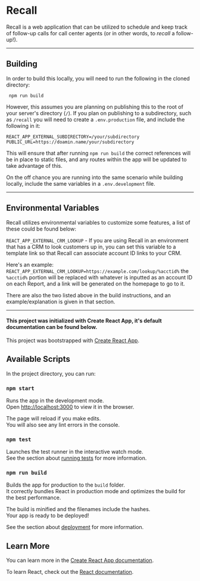 # Recall

Recall is a web application that can be utilized to schedule and keep track of follow-up calls for call center agents (or in other words, to _recall_ a follow-up!). 

---
## Building
In order to build this locally, you will need to run the following in the cloned directory:

` npm run build`

However, this assumes you are planning on publishing this to the root of your server's directory (`/`). If you plan on publishing to a subdirectory, such as `/recall` you will need to create a `.env.production` file, and include the following in it:

```
REACT_APP_EXTERNAL_SUBDIRECTORY=/your/subdirectory
PUBLIC_URL=https://doamin.name/your/subdirectory

```

This will ensure that after running `npm run build` the correct references will be in place to static files, and any routes within the app will be updated to take advantage of this.

On the off chance you are running into the same scenario while building locally, include the same variables in a `.env.development` file.

---
## Environmental Variables

Recall utilizes environmental variables to customize some features, a list of these could be found below:

`REACT_APP_EXTERNAL_CRM_LOOKUP` - If you are using Recall in an environment that has a CRM to look customers up in, you can set this variable to a template link so that Recall can associate account ID links to your CRM. 

Here's an example:
```REACT_APP_EXTERNAL_CRM_LOOKUP=https://example.com/lookup/%acctid%``` the `%acctid%` portion will be replaced with whatever is inputted as an account ID on each Report, and a link will be generated on the homepage to go to it.

There are also the two listed above in the build instructions, and an example/explanation is given in that section.

----

#### This project was initialized with Create React App, it's default documentation can be found below.

This project was bootstrapped with [Create React App](https://github.com/facebook/create-react-app).

## Available Scripts

In the project directory, you can run:

### `npm start`

Runs the app in the development mode.<br />
Open [http://localhost:3000](http://localhost:3000) to view it in the browser.

The page will reload if you make edits.<br />
You will also see any lint errors in the console.

### `npm test`

Launches the test runner in the interactive watch mode.<br />
See the section about [running tests](https://facebook.github.io/create-react-app/docs/running-tests) for more information.

### `npm run build`

Builds the app for production to the `build` folder.<br />
It correctly bundles React in production mode and optimizes the build for the best performance.

The build is minified and the filenames include the hashes.<br />
Your app is ready to be deployed!

See the section about [deployment](https://facebook.github.io/create-react-app/docs/deployment) for more information.


## Learn More

You can learn more in the [Create React App documentation](https://facebook.github.io/create-react-app/docs/getting-started).

To learn React, check out the [React documentation](https://reactjs.org/).
